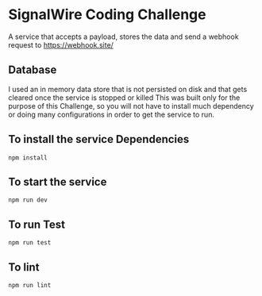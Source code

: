 # SignalWire Coding Challenge

A service that accepts a payload, stores the data and send a webhook request to https://webhook.site/

## Database

I used an in memory data store that is not persisted on disk and that gets cleared once the service is stopped or killed
This was built only for the purpose of this Challenge, so you will not have to install much dependency or doing
many configurations in order to get the service to run.

## To install the service Dependencies

```
npm install
```

## To start the service

```
npm run dev
```

## To run Test

```
npm run test
```

## To lint

```
npm run lint
```
